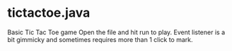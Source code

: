 # tictactoe.java
Basic Tic Tac Toe game
Open the file and hit run to play. Event listener is a bit gimmicky and sometimes requires more than 1 click to mark. 
